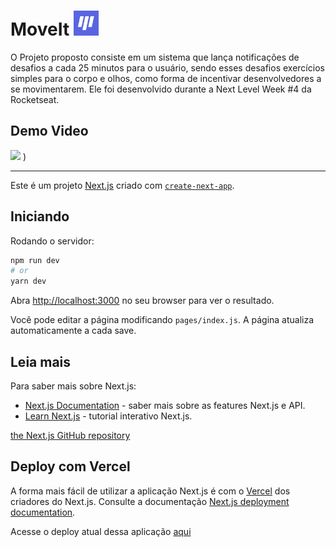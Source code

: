 


# MoveIt <img src="/public/favicon.png" widht=40px height=40px>
O Projeto proposto consiste em um sistema que lança notificações de desafios a cada 25 minutos para o usuário, sendo esses desafios exercícios simples para o corpo e olhos, como forma de incentivar desenvolvedores a se movimentarem. Ele foi desenvolvido durante a Next Level Week #4 da Rocketseat.

## Demo Video

[<img src="https://user-images.githubusercontent.com/66534830/109564682-2bad0180-7ac0-11eb-98e2-59d6e7ea5a6e.PNG" width="50%">](https://user-images.githubusercontent.com/66534830/109565373-20a6a100-7ac1-11eb-8dc0-5b5c0dd93fd8.mp4)
)

___
Este é um projeto [Next.js](https://nextjs.org/) criado com [`create-next-app`](https://github.com/vercel/next.js/tree/canary/packages/create-next-app).

## Iniciando

Rodando o servidor:

```bash
npm run dev
# or
yarn dev
```

Abra [http://localhost:3000](http://localhost:3000) no seu browser para ver o resultado.

Você pode editar a página modificando `pages/index.js`. A página atualiza automaticamente a cada save.

## Leia mais

Para saber mais sobre Next.js:

- [Next.js Documentation](https://nextjs.org/docs) - saber mais sobre as features Next.js e API.
- [Learn Next.js](https://nextjs.org/learn) - tutorial interativo Next.js.

[the Next.js GitHub repository](https://github.com/vercel/next.js/)

## Deploy com Vercel

A forma mais fácil de utilizar a aplicação Next.js é com o [Vercel](https://vercel.com/new?utm_medium=default-template&filter=next.js&utm_source=create-next-app&utm_campaign=create-next-app-readme) dos criadores do Next.js. Consulte a documentação [Next.js deployment documentation](https://nextjs.org/docs/deployment).

Acesse o deploy atual dessa aplicação [aqui](https://moveitchallenges.vercel.app/)

